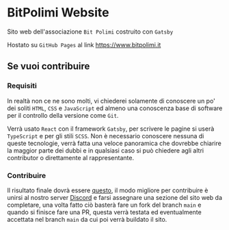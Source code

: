 # BitPolimi Website

Sito web dell'associazione `Bit Polimi` costruito con `Gatsby`

Hostato su `GitHub Pages` al link https://www.bitpolimi.it

## Se vuoi contribuire

### Requisiti

In realtà non ce ne sono molti, vi chiederei solamente di conoscere un po' dei soliti `HTML`, `CSS` e `JavaScript` ed almeno una conoscenza base di software per il controllo della versione come `Git`.

Verrà usato `React` con il framework `Gatsby`, per scrivere le pagine si userà `TypeScript` e per gli stili `SCSS`. Non è necessario conoscere nessuna di queste tecnologie, verrà fatta una veloce panoramica che dovrebbe chiarire la maggior parte dei dubbi e in qualsiasi caso si può chiedere agli altri contributor o direttamente al rappresentante.

### Contribuire

Il risultato finale dovrà essere [questo](https://www.figma.com/file/6kLGO7PNPgZkjYWlDFdBqH/BitPolimi-WebSite), il modo migliore per contribuire è unirsi al nostro server [Discord](https://discord.gg/yTxfuRBq9A) e farsi assegnare una sezione del sito web da completare, una volta fatto ciò basterà fare un fork del branch `main` e quando si finisce fare una PR, questa verrà testata ed eventualmente accettata nel branch `main` da cui poi verrà buildato il sito.
